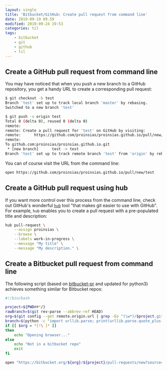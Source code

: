 ```yaml
---
layout: single
title: 'Bitbucket/GitHub: Create pull request from command line'
date: 2019-09-19 09.59
modified: 2019-09-24 19:53
categories: til
tags:
    - bitbucket
    - git
    - github
    - til
---
```


## Create a GitHub pull request from command line

You may have noticed that when you push a new branch to a GitHub repository,
you get a handy URL to create a corresponding pull request:

```bash
$ git checkout -b test
Branch 'test' set up to track local branch 'master' by rebasing.
Switched to a new branch 'test'

$ git push -u origin test
Total 0 (delta 0), reused 0 (delta 0)
remote:
remote: Create a pull request for 'test' on GitHub by visiting:
remote:      https://github.com/proinsias/proinsias.github.io/pull/new/test
remote:
To github.com:proinsias/proinsias.github.io.git
 * [new branch]      test -> test
Branch 'test' set up to track remote branch 'test' from 'origin' by rebasing.
```

You can of course visit the URL from the command line:

```bash
open https://github.com/proinsias/proinsias.github.io/pull/new/test
```

## Create a GitHub pull request using hub

If you want more control over this process from the command line,
check out GitHub's wonderful [`hub`](https://github.com/github/hub) tool "that makes git easier to use with GitHub".
For example, `hub` enables you to create a pull request with a pre-populated title and description:

```bash
hub pull-request \
    --assign proinsias \
    --browse \
    --labels work-in-progress \
    --message "My title" \
    --message "My description." \
```

## Create a Bitbucket pull request from command line

The following script (based on [bitbucket-pr](https://www.npmjs.com/package/bitbucket-pr) and updated for python3)
achieves something similar for Bitbucket repos:

```bash
#!/bin/bash

project=${PWD##*/}
rawBranch=$(git rev-parse --abbrev-ref HEAD)
org=$(git config --get remote.origin.url | grep -Eo "(\w*)/$project.git\/?$" | cut -d/ -f1)
branch=$(python -c "import urllib.parse; print(urllib.parse.quote_plus('''$rawBranch'''))")
if [[ $org = *[!\ ]* ]]
then
    echo "Opening browser..."
else
    echo "Not in a bitbucket repo"
    exit
fi

open "https://bitbucket.org/${org}/${project}/pull-requests/new?source=${branch}"
```
